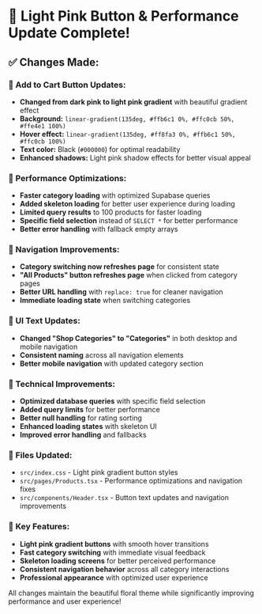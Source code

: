 # 🌸 Light Pink Button & Performance Update Complete!

## ✅ **Changes Made:**

### **🎨 Add to Cart Button Updates:**
- **Changed from dark pink to light pink gradient** with beautiful gradient effect
- **Background:** `linear-gradient(135deg, #ffb6c1 0%, #ffc0cb 50%, #ffe4e1 100%)`
- **Hover effect:** `linear-gradient(135deg, #ff8fa3 0%, #ffb6c1 50%, #ffc0cb 100%)`
- **Text color:** Black (`#000000`) for optimal readability
- **Enhanced shadows:** Light pink shadow effects for better visual appeal

### **🚀 Performance Optimizations:**
- **Faster category loading** with optimized Supabase queries
- **Added skeleton loading** for better user experience during loading
- **Limited query results** to 100 products for faster loading
- **Specific field selection** instead of `SELECT *` for better performance
- **Better error handling** with fallback empty arrays

### **🔄 Navigation Improvements:**
- **Category switching now refreshes page** for consistent state
- **"All Products" button refreshes page** when clicked from category pages
- **Better URL handling** with `replace: true` for cleaner navigation
- **Immediate loading state** when switching categories

### **📝 UI Text Updates:**
- **Changed "Shop Categories" to "Categories"** in both desktop and mobile navigation
- **Consistent naming** across all navigation elements
- **Better mobile navigation** with updated category section

### **🎯 Technical Improvements:**
- **Optimized database queries** with specific field selection
- **Added query limits** for better performance
- **Better null handling** for rating sorting
- **Enhanced loading states** with skeleton UI
- **Improved error handling** and fallbacks

### **📱 Files Updated:**
- `src/index.css` - Light pink gradient button styles
- `src/pages/Products.tsx` - Performance optimizations and navigation fixes
- `src/components/Header.tsx` - Button text updates and navigation improvements

### **🌟 Key Features:**
- **Light pink gradient buttons** with smooth hover transitions
- **Fast category switching** with immediate visual feedback
- **Skeleton loading screens** for better perceived performance
- **Consistent navigation behavior** across all category interactions
- **Professional appearance** with optimized user experience

All changes maintain the beautiful floral theme while significantly improving performance and user experience!